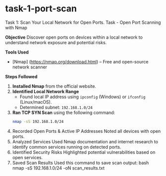 # task-1-port-scan
Task 1: Scan Your Local Network for Open Ports.
Task - Open Port Scanning with Nmap

**Objective**
Discover open ports on devices within a local network to understand network exposure and potential risks.

**Tools Used**
- [Nmap] (https://nmap.org/download.html) – Free and open-source network scanner  

**Steps Followed**

1. **Installed Nmap** from the official website.
2. **Identified Local Network Range**  
   - Found local IP address using `ipconfig` (Windows) or `ifconfig` (Linux/macOS).  
   - Determined subnet: `192.168.1.0/24`
3. **Ran TCP SYN Scan** using the following command:
   ```bash
   nmap -sS 192.168.1.0/24
4. Recorded Open Ports & Active IP Addresses
   Noted all devices with open ports.
5. Analyzed Services
   Used Nmap documentation and internet research to identify common services running on detected ports.
6. Identified Security Risks
   Highlighted potential vulnerabilities based on open services.
7. Saved Scan Results
   Used this command to save scan output:
   bash
   nmap -sS 192.168.1.0/24 -oN scan_results.txt
